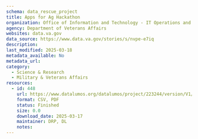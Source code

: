 ```yaml
---
schema: data_rescue_project 
title: Apps for Ag Hackathon
organization: Office of Information and Technology - IT Operations and Services (ITOPS)
agency: Department of Veterans Affairs
websites: data.va.gov
data_source: https://www.data.va.gov/stories/s/nvpe-e7iq
description: 
last_modified: 2025-03-18
metadata_available: No
metadata_url: 
category:
  - Science & Research 
  - Military & Veterans Affairs 
resources:
  - id: 448
    url: https://www.datalumos.org/datalumos/project/223244/version/V1/view
    format: CSV, PDF
    status: Finished
    size: 0.0
    download_date: 2025-03-17
    maintainer: DRP, DL
    notes: 
---
```

